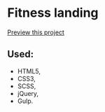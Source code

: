 # Fitness landing

[Preview this project](https://yuriiholiuk.github.io/Fitness/)

## Used:
* HTML5,
* CSS3,
* SCSS,
* jQuery,
* Gulp.
